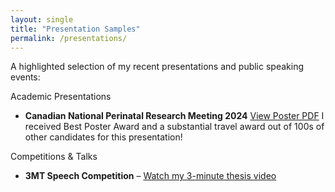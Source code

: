 ```yaml
---
layout: single
title: "Presentation Samples"
permalink: /presentations/
---
```


A highlighted selection of my recent presentations and public speaking events:

Academic Presentations
- **Canadian National Perinatal Research Meeting 2024** [View Poster PDF](assets/CAMCCOL20%Poster.pdf)
  I received Best Poster Award and a substantial travel award out of 100s of other candidates for this presentation!

  

Competitions & Talks
- **3MT Speech Competition** – [Watch my 3-minute thesis video](https://drive.google.com/file/d/1PKzyLPm5T303KwgAAEdDGKDBLQ7LGogW/view?usp=sharing)




